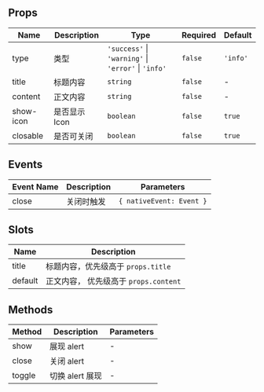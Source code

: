 ## Props

| Name      | Description   | Type                                                | Required | Default  |
| --------- | ------------- | --------------------------------------------------- | -------- | -------- |
| type      | 类型          | `'success'` \| `'warning'` \| `'error'` \| `'info'` | `false`  | `'info'` |
| title     | 标题内容      | `string`                                            | `false`  | -        |
| content   | 正文内容      | `string`                                            | `false`  | -        |
| show-icon | 是否显示 Icon | `boolean`                                           | `false`  | `true`   |
| closable  | 是否可关闭    | `boolean`                                           | `false`  | `true`   |

## Events

| Event Name | Description | Parameters               |
| ---------- | ----------- | ------------------------ |
| close      | 关闭时触发  | `{ nativeEvent: Event }` |

## Slots

| Name    | Description                           |
| ------- | ------------------------------------- |
| title   | 标题内容，优先级高于 `props.title`    |
| default | 正文内容， 优先级高于 `props.content` |

## Methods

| Method | Description     | Parameters |
| ------ | --------------- | ---------- |
| show   | 展现 alert      | -          |
| close  | 关闭 alert      | -          |
| toggle | 切换 alert 展现 | -          |
